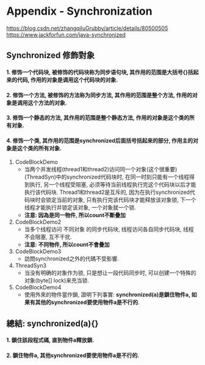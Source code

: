 # Appendix - Synchronization

https://blog.csdn.net/zhangqiluGrubby/article/details/80500505<br>
https://www.jackforfun.com/java-synchronized

## Synchronized 修飾對象
#### 1. 修饰一个代码块, 被修饰的代码块称为同步语句块, 其作用的范围是大括号{}括起来的代码, 作用的对象是调用这个代码块的对象.
#### 2. 修饰一个方法, 被修饰的方法称为同步方法, 其作用的范围是整个方法, 作用的对象是调用这个方法的对象.
#### 3. 修饰一个静态的方法, 其作用的范围是整个静态方法, 作用的对象是这个类的所有对象.
#### 4. 修饰一个类, 其作用的范围是synchronized后面括号括起来的部分, 作用主的对象是这个类的所有对象. 

1. CodeBlockDemo
	* 当两个并发线程(thread1和thread2)访问同一个对象(这个很重要)(ThreadSyn)中的synchronized代码块时, 在同一时刻只能有一个线程得到执行, 另一个线程受阻塞, 必须等待当前线程执行完这个代码块以后才能执行该代码块. Thread1和thread2是互斥的, 因为在执行synchronized代码块时会锁定当前的对象, 只有执行完该代码块才能释放该对象锁, 下一个线程才能执行并锁定该对象, 一个对象就一个锁.
	* __注意: 因為是同一物件, 所以count不斷疊加__
1. CodeBlockDemo2
	* 当多个线程访问 不同对象 的同步代码块, 线程访问各自同步代码块, 线程不会阻塞, 互不干扰.
	* __注意: 不同物件, 所以count不會疊加__
1. CodeBlockDemo3
	* 訪問synchronized之外的代碼不受影響.
1. ThreadSyn3
	* 当没有明确的对象作为锁, 只是想让一段代码同步时, 可以创建一个特殊的对象(byte[] lock)来充当锁.
1. CodeBlockDemo4
	* 使用外來的物件當作鎖, 證明下列事實: __synchronized(a)是鎖住物件a, 如果有其他的synchronized要使用物件a是不行的__.
	
## 總結: synchronized(a){}
#### 1. 鎖住該段程式碼, 直到物件a釋放鎖.
#### 2. 鎖住物件a, 其他synchronized要使用物件a是不行的.
